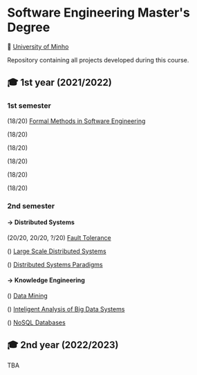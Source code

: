 # Software Engineering Master's Degree
📍 [University of Minho](https://www.uminho.pt/EN)

Repository containing all projects developed during this course.

## 🎓 1st year (2021/2022)

### 1st semester
(18/20) [Formal Methods in Software Engineering]()

(18/20) []()

(18/20) []()

(18/20) []()

(18/20) []()

(18/20) []()


### 2nd semester

#### → Distributed Systems

(20/20, 20/20, ?/20) [Fault Tolerance]()

() [Large Scale Distributed Systems]()

() [Distributed Systems Paradigms]()

#### → Knowledge Engineering

() [Data Mining]()

() [Inteligent Analysis of Big Data Systems]()

() [NoSQL Databases]()

## 🎓 2nd year (2022/2023)

TBA
